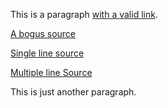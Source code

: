 This is a paragraph [with a valid link](https://github.com/christophercliff/heroku-stripe-checkout/blob/ff1838733c5e1c99b4aa696e4d95b014177839b0/lib/start.js#L5).

[A bogus source](https://github.com/christophercliff/heroku-stripe-checkout/blob/ff1838733c5e1c99b4aa696e4d95b014177839b0/lib/start.js)

[Single line source](https://github.com/christophercliff/heroku-stripe-checkout/blob/ff1838733c5e1c99b4aa696e4d95b014177839b0/lib/start.js#L5)

[Multiple line Source](https://github.com/christophercliff/heroku-stripe-checkout/blob/ff1838733c5e1c99b4aa696e4d95b014177839b0/lib/start.js#L8-L10)

This is just another paragraph.
